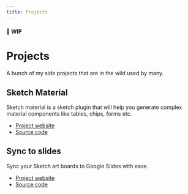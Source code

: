 ```yaml
---
title: Projects
---
```


#### 🚧 WIP

# Projects

A bunch of my side projects that are in the wild used by many.

## Sketch Material

Sketch material is a sketch plugin that will help you generate complex material components like tables, chips, forms etc.

- [Project website](https://websiddu.github.io/sketch-material/)
- [Source code](https://github.com/websiddu/sketch-material)

## Sync to slides

Sync your Sketch art boards to Google Slides with ease.

- [Project website](https://websiddu.github.io/sync-to-slides/)
- [Source code](https://github.com/websiddu/sync-to-slides)
